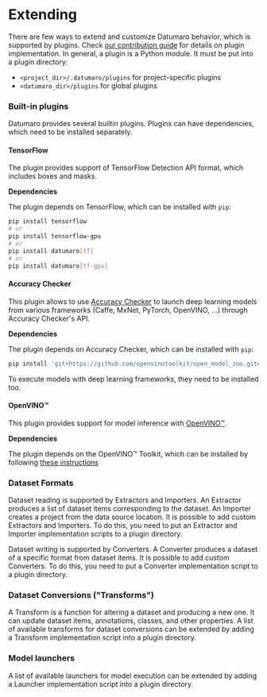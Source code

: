 # Extending

There are few ways to extend and customize Datumaro behavior, which is
supported by plugins. Check [our contribution guide](/docs/contributing) for
details on plugin implementation. In general, a plugin is a Python module.
It must be put into a plugin directory:
- `<project_dir>/.datumaro/plugins` for project-specific plugins
- `<datumaro_dir>/plugins` for global plugins

### Built-in plugins <a id="builtin-plugins"></a>

Datumaro provides several builtin plugins. Plugins can have dependencies,
which need to be installed separately.

#### TensorFlow

The plugin provides support of TensorFlow Detection API format, which includes
boxes and masks.

**Dependencies**

The plugin depends on TensorFlow, which can be installed with `pip`:

``` bash
pip install tensorflow
# or
pip install tensorflow-gpu
# or
pip install datumaro[tf]
# or
pip install datumaro[tf-gpu]
```

#### Accuracy Checker

This plugin allows to use [Accuracy Checker](https://github.com/openvinotoolkit/open_model_zoo/tree/master/tools/accuracy_checker)
to launch deep learning models from various frameworks
(Caffe, MxNet, PyTorch, OpenVINO, ...) through Accuracy Checker's API.

**Dependencies**

The plugin depends on Accuracy Checker, which can be installed with `pip`:

``` bash
pip install 'git+https://github.com/openvinotoolkit/open_model_zoo.git#subdirectory=tools/accuracy_checker'
```

To execute models with deep learning frameworks, they need to be installed too.

#### OpenVINO™

This plugin provides support for model inference with [OpenVINO™](https://01.org/openvinotoolkit).

**Dependencies**

The plugin depends on the OpenVINO™ Toolkit, which can be installed by
following [these instructions](https://docs.openvinotoolkit.org/latest/index.html#packaging_and_deployment)

### Dataset Formats

Dataset reading is supported by Extractors and Importers.
An Extractor produces a list of dataset items corresponding
to the dataset. An Importer creates a project from the data source location.
It is possible to add custom Extractors and Importers. To do this, you need
to put an Extractor and Importer implementation scripts to a plugin directory.

Dataset writing is supported by Converters.
A Converter produces a dataset of a specific format from dataset items.
It is possible to add custom Converters. To do this, you need to put a Converter
implementation script to a plugin directory.

### Dataset Conversions ("Transforms")

A Transform is a function for altering a dataset and producing a new one.
It can update dataset items, annotations, classes, and other properties.
A list of available transforms for dataset conversions can be extended by
adding a Transform implementation script into a plugin directory.

### Model launchers

A list of available launchers for model execution can be extended by adding
a Launcher implementation script into a plugin directory.
